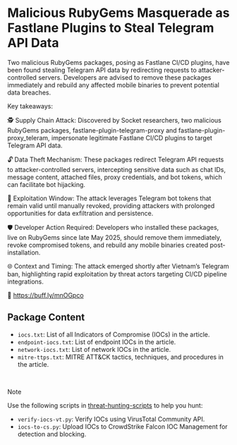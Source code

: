 # Malicious RubyGems Masquerade as Fastlane Plugins to Steal Telegram API Data

Two malicious RubyGems packages, posing as Fastlane CI/CD plugins, have been found stealing Telegram API data by redirecting requests to attacker-controlled servers. Developers are advised to remove these packages immediately and rebuild any affected mobile binaries to prevent potential data breaches.

Key takeaways:

🕵️ Supply Chain Attack: Discovered by Socket researchers, two malicious RubyGems packages, fastlane-plugin-telegram-proxy and fastlane-plugin-proxy_teleram, impersonate legitimate Fastlane CI/CD plugins to target Telegram API data.

🔓 Data Theft Mechanism: These packages redirect Telegram API requests to attacker-controlled servers, intercepting sensitive data such as chat IDs, message content, attached files, proxy credentials, and bot tokens, which can facilitate bot hijacking.

🚨 Exploitation Window: The attack leverages Telegram bot tokens that remain valid until manually revoked, providing attackers with prolonged opportunities for data exfiltration and persistence.

🛡️ Developer Action Required: Developers who installed these packages, live on RubyGems since late May 2025, should remove them immediately, revoke compromised tokens, and rebuild any mobile binaries created post-installation.

🌐 Context and Timing: The attack emerged shortly after Vietnam’s Telegram ban, highlighting rapid exploitation by threat actors targeting CI/CD pipeline integrations.

🔗 https://buff.ly/mnOGpco

## Package Content

- `iocs.txt`: List of all Indicators of Compromise (IOCs) in the article.
- `endpoint-iocs.txt`: List of endpoint IOCs in the article.
- `network-iocs.txt`: List of network IOCs in the article.
- `mitre-ttps.txt`: MITRE ATT&CK tactics, techniques, and procedures in the article.

<br>

> [!NOTE]
> Use the following scripts in [threat-hunting-scripts](../../threat-hunting-scripts/) to help you hunt:
>
> - `verify-iocs-vt.py`: Verify IOCs using VirusTotal Community API.
> - `iocs-to-cs.py`: Upload IOCs to CrowdStrike Falcon IOC Management for detection and blocking.
